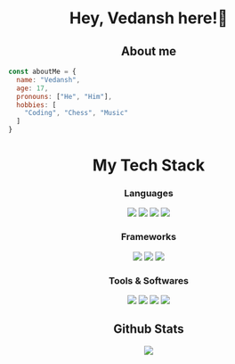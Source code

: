<h1 align="center">Hey, Vedansh here!👋</h1>

<h2 align="center">About me</h2>

```js
const aboutMe = {
  name: "Vedansh",
  age: 17,
  pronouns: ["He", "Him"],
  hobbies: [
    "Coding", "Chess", "Music"
  ]
}
```
<h1 align="center">My Tech Stack </></h1>

<div align="center" style="margin-top: 10px">
  <h3>Languages</h3>
  <img src="https://img.shields.io/badge/-python-ffd43b?style=for-the-badge&labelColor=306998&logo=python&logoColor=white">
  <img src="https://img.shields.io/badge/-HTML 5-orange?style=for-the-badge&labelColor=orange&logo=html5&logoColor=white">
  <img src="https://img.shields.io/badge/-css 3-blue?style=for-the-badge&labelColor=blue&logo=css3&logoColor=white">
  <img src="https://img.shields.io/badge/-Javascript-F0DB4F?style=for-the-badge&labelColor=F0DB4F&logo=javascript&logoColor=black">
  <br>
  <h3>Frameworks</h3>
  <img src="https://img.shields.io/badge/-Bootstrap-602C50?style=for-the-badge&labelColor=602C50&logo=bootstrap&logoColor=white">
  <img src="https://img.shields.io/badge/-React-black?style=for-the-badge&labelColor=black&logo=React&logoColor=blue" >
  <img src="https://img.shields.io/badge/Express.js-404D59?style=for-the-badge">
  <br>
  <h3>Tools & Softwares</h3>
  <img src="https://img.shields.io/badge/-vs code-2c2f33?style=for-the-badge&labelColor=2c2f33&logo=visualstudiocode&logoColor=blue">
  <img src="https://img.shields.io/badge/-git-orange?style=for-the-badge&labelColor=orange&logo=git&logoColor=black">
  <img src="https://img.shields.io/badge/-github-whitesmoke?style=for-the-badge&labelColor=whitesmoke&logo=github&logoColor=black">
  <img src="https://img.shields.io/badge/-Node JS-darkgreen?style=for-the-badge&labelColor=darkgreen&logo=nodedotjs&logoColor=white">
  <br>
  <h2>Github Stats</h2>
  <img src="https://github-readme-stats.vercel.app/api?username=Titan-Codes&theme=dark">
  
</div>

<!---
TITANxTCA/TITANxTCA is a ✨ special ✨ repository because its `README.md` (this file) appears on your GitHub profile.
You can click the Preview link to take a look at your changes.
--->
